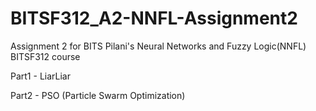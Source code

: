 # BITSF312_A2-NNFL-Assignment2
Assignment 2 for BITS Pilani's Neural Networks and Fuzzy Logic(NNFL) BITSF312 course

Part1 - LiarLiar

Part2 - PSO (Particle Swarm Optimization)
